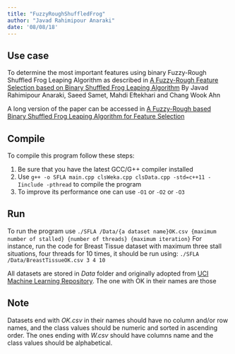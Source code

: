 ```yaml
---
title: "FuzzyRoughShuffledFrog"
author: "Javad Rahimipour Anaraki"
date: '08/08/18'
---
```


## Use case
To determine the most important features using binary Fuzzy-Rough Shuffled Frog Leaping Algorithm as described in [A Fuzzy-Rough Feature Selection based on Binary Shuffled Frog Leaping Algorithm](https://waset.org/conference/2018/09/vancouver/ICFIE) By Javad Rahimipour Anaraki, Saeed Samet, Mahdi Eftekhari and Chang Wook Ahn

A long version of the paper can be accessed in [A Fuzzy-Rough based Binary Shuffled Frog Leaping Algorithm for Feature Selection](https://arxiv.org/abs/1808.00068)

## Compile
To compile this program follow these steps:

1. Be sure that you have the latest GCC/G++ compiler installed
2. Use `g++ -o SFLA main.cpp clsWeka.cpp clsData.cpp -std=c++11 -Iinclude -pthread` to compile the program
3. To improve its performance one can use `-O1` or `-O2` or `-O3`

## Run
To run the program use `./SFLA /Data/{a dataset name}OK.csv {maximum number of stalled} {number of threads} {maximum iteration}`
For instance, run the code for Breast Tissue dataset with maximum three stall situations, four threads for 10 times, it should be run using: `./SFLA /Data/BreastTissueOK.csv 3 4 10`

All datasets are stored in *Data* folder and originally adopted from [UCI Machine Learning Repository](https://archive.ics.uci.edu/ml/index.php). The one with OK in their names are those 

## Note
Datasets end with *OK.csv* in their names should have no column and/or row names, and the class values should be numeric and sorted in ascending order. The ones ending with *W.csv* should have columns name and the class values should be alphabetical.
